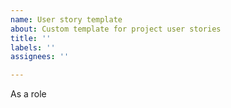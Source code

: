 ```yaml
---
name: User story template
about: Custom template for project user stories
title: ''
labels: ''
assignees: ''

---
```


As a role
